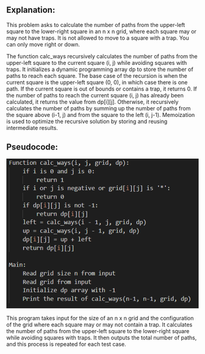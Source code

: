 ## Explanation:

This problem asks to calculate the number of paths from the upper-left square to the lower-right square in an n x n grid, where each square may or may not have traps. It is not allowed to move to a square with a trap. You can only move right or down.

The function calc_ways recursively calculates the number of paths from the upper-left square to the current square (i, j) while avoiding squares with traps.
It initializes a dynamic programming array dp to store the number of paths to reach each square.
The base case of the recursion is when the current square is the upper-left square (0, 0), in which case there is one path.
If the current square is out of bounds or contains a trap, it returns 0.
If the number of paths to reach the current square (i, j) has already been calculated, it returns the value from dp[i][j].
Otherwise, it recursively calculates the number of paths by summing up the number of paths from the square above (i-1, j) and from the square to the left (i, j-1).
Memoization is used to optimize the recursive solution by storing and reusing intermediate results.

## Pseudocode:
![Logo](https://github.com/PolisettiVinayKiran/OATCP/blob/main/GridPaths/assets/Screenshot%202024-03-12%20183950.png)


This program takes input for the size of an n x n grid and the configuration of the grid where each square may or may not contain a trap. It calculates the number of paths from the upper-left square to the lower-right square while avoiding squares with traps. It then outputs the total number of paths, and this process is repeated for each test case.
